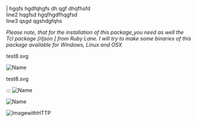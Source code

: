 

|	hgqfs hgdfqhgfs dh qgf dhqfhsfd  
	line2 hqgfsd hgqfhgdfhqgfsd  
	line3 qsgd qgshdgfqhs
	



_Please note, that for the installation of this package_you need as well the Tcl package [rljson ] from Ruby Lane. I will try to make some binaries of this package available for Windows, Linux and OSX_


test8.svg


 ![Name](test8.svg)  


test8.svg  

:::  ![Name](img/test1.jpg) 

 ![Name](../Templates/sample/test_pattern.png) 

![ImagewithHTTP](https://www.freeiconspng.com/uploads/linux-icon-19.png) 
